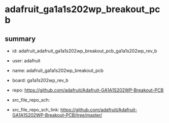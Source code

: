 # adafruit_ga1a1s202wp_breakout_pcb
 
## summary 
* id: adafruit_adafruit_ga1a1s202wp_breakout_pcb_ga1a1s202wp_rev_b
* user: adafruit
* name: adafruit_ga1a1s202wp_breakout_pcb
* board: ga1a1s202wp_rev_b
* repo: https://github.com/adafruit/Adafruit-GA1A1S202WP-Breakout-PCB



* src_file_repo_sch: 
* src_file_repo_sch_link: https://github.com/adafruit/Adafruit-GA1A1S202WP-Breakout-PCB/tree/master/






